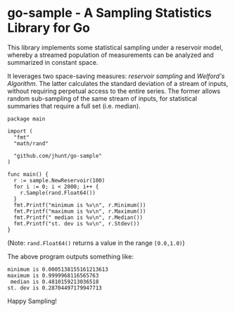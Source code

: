 go-sample - A Sampling Statistics Library for Go
================================================

This library implements some statistical sampling under a
reservoir model, whereby a streamed population of measurements can
be analyzed and summarized in constant space.

It leverages two space-saving measures: _reservoir sampling_ and
_Welford's Algorithm_.  The latter calculates the standard
deviation of a stream of inputs, without requiring perpetual
access to the entire series.  The former allows random
sub-sampling of the same stream of inputs, for statistical
summaries that require a full set (i.e. median).

    package main

    import (
      "fmt"
      "math/rand"

      "github.com/jhunt/go-sample"
    )

    func main() {
      r := sample.NewReservoir(100)
      for i := 0; i < 2000; i++ {
        r.Sample(rand.Float64())
      }
      fmt.Printf("minimum is %v\n", r.Minimum())
      fmt.Printf("maximum is %v\n", r.Maximum())
      fmt.Printf(" median is %v\n", r.Median())
      fmt.Printf("st. dev is %v\n", r.Stdev())
    }

(Note: `rand.Float64()` returns a value in the range `[0.0,1.0)`)

The above program outputs something like:

    minimum is 0.0005138155161213613
    maximum is 0.9999968116565763
     median is 0.4810159213036518
    st. dev is 0.28704497179947713

Happy Sampling!
